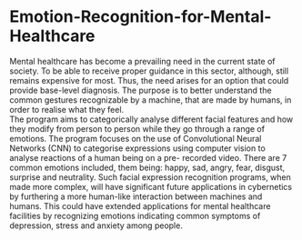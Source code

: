 # Emotion-Recognition-for-Mental-Healthcare
Mental healthcare has become a prevailing need in the current state of society. 
To be able to receive proper guidance in this sector, although, still remains expensive for most. 
Thus, the need arises for an option that could provide base-level diagnosis. 
The purpose is to better understand the common gestures recognizable by a machine, that are made by humans, in order to realise what they feel.  
The program aims to categorically analyse different facial features and how they modify from person to person while they go through a range of emotions. 
The program focuses on the use of Convolutional Neural Networks (CNN) to categorise expressions using computer vision to analyse 
reactions of a human being on a pre- recorded video. There are 7 common emotions included, them being: happy, sad, angry, fear, disgust, surprise and neutrality. 
Such facial expression recognition programs, when made more complex, will have significant future applications in cybernetics by furthering 
a more human-like interaction between machines and humans. This could have extended applications for mental healthcare facilities by recognizing 
emotions indicating common symptoms of depression, stress and anxiety among people.
